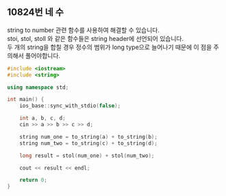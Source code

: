 10824번 네 수
-----------

string to number 관련 함수를 사용하여 해결할 수 있습니다.  
stoi, stol, stoll 와 같은 함수들은 string header에 선언되어 있습니다.  
두 개의 string을 합칠 경우 정수의 범위가 long type으로 늘어나기 때문에 이 점을 주의해서 풀어야합니다.

~~~ cpp
#include <iostream>
#include <string>

using namespace std;

int main() {
    ios_base::sync_with_stdio(false);

    int a, b, c, d;
    cin >> a >> b >> c >> d;

    string num_one = to_string(a) + to_string(b);
    string num_two = to_string(c) + to_string(d);

    long result = stol(num_one) + stol(num_two);

    cout << result << endl;

    return 0;
}
~~~